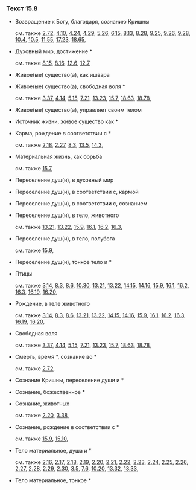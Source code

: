 ### Текст 15.8
	
- Возвращение к Богу, благодаря, сознанию Кришны

	см. также  [2.72](../02/0272.md),  [4.10](../04/0410.md),  [4.24](../04/0424.md),  [4.29](../04/0429.md),  [5.26](../05/0526.md),  [6.15](../06/0615.md),  [8.13](../08/0813.md),  [8.28](../08/0828.md),  [9.25](../09/0925.md),  [9.26](../09/0926.md),  [9.28](../09/0928.md),  [10.4](../10/1004.md),  [10.5](../10/1005.md),  [11.55](../11/1155.md),  [17.23](../17/1723.md),  [18.65](../18/1865.md), 
	
- Духовный мир, достижение \*

	см. также  [8.15](../08/0815.md),  [8.16](../08/0816.md),  [12.6](../12/1206.md),  [12.7](../12/1207.md), 
	
- Живое(ые) существо(а), как ишвара

	
- Живое(ые) существо(а), свободная воля \*

	см. также  [3.37](../03/0337.md),  [4.14](../04/0414.md),  [5.15](../05/0515.md),  [7.21](../07/0721.md),  [13.23](../13/1323.md),  [15.7](../15/1507.md),  [18.63](../18/1863.md),  [18.78](../18/1878.md), 
	
- Живое(ые) существо(а), управляет своим телом

	
- Источник жизни, живое существо как \*

	
- Карма, рождение в соответствии с \*

	см. также  [2.18](../02/0218.md),  [2.27](../02/0227.md),  [8.3](../08/0803.md),  [13.5](../13/1305.md),  [14.3](../14/1403.md), 
	
- Материальная жизнь, как борьба

	см. также  [15.7](../15/1507.md), 
	
- Переселение душ(и), в духовный мир

	
- Переселение душ(и), в соответствии с, кармой

	
- Переселение душ(и), в соответствии с, сознанием

	
- Переселение душ(и), в тело, животного

	см. также  [13.21](../13/1321.md),  [13.22](../13/1322.md),  [15.9](../15/1509.md),  [16.1](../16/1601.md),  [16.2](../16/1602.md),  [16.3](../16/1603.md), 
	
- Переселение душ(и), в тело, полубога

	см. также  [15.9](../15/1509.md), 
	
- Переселение душ(и), тонкое тело и \*

	
- Птицы

	см. также  [3.14](../03/0314.md),  [8.3](../08/0803.md),  [8.6](../08/0806.md),  [10.30](../10/1030.md),  [13.21](../13/1321.md),  [13.22](../13/1322.md),  [14.15](../14/1415.md),  [14.16](../14/1416.md),  [15.9](../15/1509.md),  [16.1](../16/1601.md),  [16.2](../16/1602.md),  [16.3](../16/1603.md),  [16.19](../16/1619.md),  [16.20](../16/1620.md), 
	
- Рождение, в теле животного

	см. также  [3.14](../03/0314.md),  [8.3](../08/0803.md),  [8.6](../08/0806.md),  [13.21](../13/1321.md),  [13.22](../13/1322.md),  [14.15](../14/1415.md),  [14.16](../14/1416.md),  [15.9](../15/1509.md),  [16.1](../16/1601.md),  [16.2](../16/1602.md),  [16.3](../16/1603.md),  [16.19](../16/1619.md),  [16.20](../16/1620.md), 
	
- Свободная воля

	см. также  [3.37](../03/0337.md),  [4.14](../04/0414.md),  [5.15](../05/0515.md),  [7.21](../07/0721.md),  [13.23](../13/1323.md),  [15.7](../15/1507.md),  [18.63](../18/1863.md),  [18.78](../18/1878.md), 
	
- Смерть, время \*, сознание во \*

	см. также  [2.72](../02/0272.md), 
	
- Сознание Кришны, переселение души и \*

	
- Сознание, божественное \*

	
- Сознание, животных

	см. также  [2.20](../02/0220.md),  [3.38](../03/0338.md), 
	
- Сознание, рождение в соответствии с \*

	см. также  [15.9](../15/1509.md),  [15.10](../15/1510.md), 
	
- Тело материальное, душа и \*

	см. также  [2.16](../02/0216.md),  [2.17](../02/0217.md),  [2.18](../02/0218.md),  [2.19](../02/0219.md),  [2.20](../02/0220.md),  [2.21](../02/0221.md),  [2.22](../02/0222.md),  [2.23](../02/0223.md),  [2.24](../02/0224.md),  [2.25](../02/0225.md),  [2.26](../02/0226.md),  [2.27](../02/0227.md),  [2.28](../02/0228.md),  [2.29](../02/0229.md),  [2.30](../02/0230.md),  [3.5](../03/0305.md),  [7.6](../07/0706.md),  [10.20](../10/1020.md),  [13.32](../13/1332.md),  [13.33](../13/1333.md), 
	
- Тело материальное, тонкое \*

